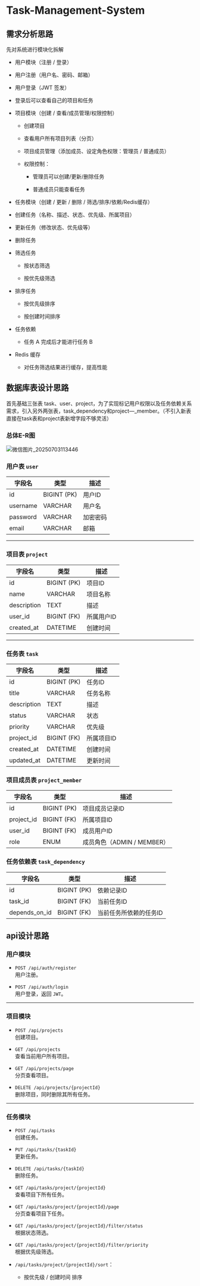 # Task-Management-System
## 需求分析思路
先对系统进行模块化拆解
-  用户模块（注册 / 登录）

  - 用户注册（用户名、密码、邮箱）
  - 用户登录（JWT 签发）
  - 登录后可以查看自己的项目和任务

- 项目模块（创建 / 查看/成员管理/权限控制）

  - 创建项目
  - 查看用户所有项目列表（分页）
  - 项目成员管理（添加成员、设定角色权限：管理员 / 普通成员）
  - 权限控制：

    - 管理员可以创建/更新/删除任务

    - 普通成员只能查看任务

-  任务模块（创建 / 更新 / 删除 / 筛选/排序/依赖/Redis缓存）

  - 创建任务（名称、描述、状态、优先级、所属项目）
  - 更新任务（修改状态、优先级等）
  - 删除任务
  - 筛选任务

    - 按状态筛选

    - 按优先级筛选
  - 排序任务

    - 按优先级排序

    - 按创建时间排序

  - 任务依赖

    - 任务 A 完成后才能进行任务 B

  - Redis 缓存

    - 对任务筛选结果进行缓存，提高性能
## 数据库表设计思路
首先基础三张表 task、user、project，为了实现标记用户权限以及任务依赖关系需求，引入另外两张表，task_dependency和project—_member。（不引入新表直接在task表和project表新增字段不够灵活）
### 总体E-R图
![微信图片_20250703113446](https://github.com/user-attachments/assets/e8b77ff2-8332-4399-963d-bbc1f096348d)

### 用户表 `user`

| 字段名   | 类型        | 描述     |
| -------- | ----------- | -------- |
| id       | BIGINT (PK) | 用户ID   |
| username | VARCHAR     | 用户名   |
| password | VARCHAR     | 加密密码 |
| email    | VARCHAR     | 邮箱     |

---

### 项目表 `project`

| 字段名      | 类型        | 描述       |
| ----------- | ----------- | ---------- |
| id          | BIGINT (PK) | 项目ID     |
| name        | VARCHAR     | 项目名称   |
| description | TEXT        | 描述       |
| user_id     | BIGINT (FK) | 所属用户ID |
| created_at  | DATETIME    | 创建时间   |

---

### 任务表 `task`

| 字段名      | 类型        | 描述       |
| ----------- | ----------- | ---------- |
| id          | BIGINT (PK) | 任务ID     |
| title       | VARCHAR     | 任务名称   |
| description | TEXT        | 描述       |
| status      | VARCHAR     | 状态       |
| priority    | VARCHAR     | 优先级     |
| project_id  | BIGINT (FK) | 所属项目ID |
| created_at  | DATETIME    | 创建时间   |
| updated_at  | DATETIME    | 更新时间   |

### 项目成员表 `project_member`

| 字段名     | 类型        | 描述                       |
| ---------- | ----------- | -------------------------- |
| id         | BIGINT (PK) | 项目成员记录ID             |
| project_id | BIGINT (FK) | 所属项目ID                 |
| user_id    | BIGINT (FK) | 成员用户ID                 |
| role       | ENUM        | 成员角色（ADMIN / MEMBER） |

### 任务依赖表 `task_dependency`

| 字段名        | 类型        | 描述                   |
| ------------- | ----------- | ---------------------- |
| id            | BIGINT (PK) | 依赖记录ID             |
| task_id       | BIGINT (FK) | 当前任务ID             |
| depends_on_id | BIGINT (FK) | 当前任务所依赖的任务ID |
## api设计思路
### 用户模块

- `POST /api/auth/register`  
  用户注册。

- `POST /api/auth/login`  
  用户登录，返回 `JWT`。

---

### 项目模块

- `POST /api/projects`  
  创建项目。

- `GET /api/projects`  
  查看当前用户所有项目。

- `GET /api/projects/page`  
  分页查看项目。

- `DELETE /api/projects/{projectId}`  
  删除项目，同时删除其所有任务。

---

### 任务模块

- `POST /api/tasks`  
  创建任务。

- `PUT /api/tasks/{taskId}`  
  更新任务。

- `DELETE /api/tasks/{taskId}`  
  删除任务。

- `GET /api/tasks/project/{projectId}`  
  查看项目下所有任务。

- `GET /api/tasks/project/{projectId}/page`  
  分页查看项目下任务。

- `GET /api/tasks/project/{projectId}/filter/status`  
  根据状态筛选。

- `GET /api/tasks/project/{projectId}/filter/priority`  
  根据优先级筛选。

- `/api/tasks/project/{projectId}/sort`：
  - 按优先级 / 创建时间 排序
